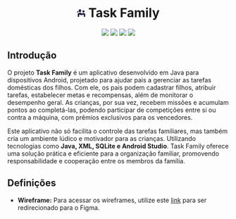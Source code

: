 <div align="center">
    <h1>
        <picture>
            <source media="(prefers-color-scheme: dark)" srcset="https://raw.githubusercontent.com/eniac-flavio/task-family/main/app/src/main/res/drawable/icon_dark.png">
        <img src="https://raw.githubusercontent.com/eniac-flavio/task-family/main/app/src/main/res/drawable/icon.png">
        </picture>
        Task Family
    </h1>
</div>

<div align="center">
    <img src="https://img.shields.io/badge/Java-ED8B00?style=for-the-badge&logo=java&logoColor=white">
    <img src="https://img.shields.io/badge/XML-777BB4?style=for-the-badge&logo=xml&logoColor=white">
    <img src="https://img.shields.io/badge/SQLite-07405E?style=for-the-badge&logo=sqlite&logoColor=white">
    <img src="https://img.shields.io/badge/Android%20Studio-000?style=for-the-badge&logo=android-studio&logoColor=3DDC84">
</div>

## Introdução
<!-- O projeto **(nome)** tem como objetivo resolver **(problema)** de **(quem sofre)**. Esse processo é feito através **(escopo)**, proporcionando uma solução eficiente e prática para **(benefício)**. Com o uso de **(tecnologias)**, o projeto visa **(objetivo final)**, garantindo **(vantagens)** para os usuários. -->

O projeto **Task Family** é um aplicativo desenvolvido em Java para dispositivos Android, projetado para ajudar pais a gerenciar as tarefas domésticas dos filhos. Com ele, os pais podem cadastrar filhos, atribuir tarefas, estabelecer metas e recompensas, além de monitorar o desempenho geral. As crianças, por sua vez, recebem missões e acumulam pontos ao completá-las, podendo participar de competições entre si ou contra a máquina, com prêmios exclusivos para os vencedores.

Este aplicativo não só facilita o controle das tarefas familiares, mas também cria um ambiente lúdico e motivador para as crianças. Utilizando tecnologias como **Java, XML, SQLite e Android Studio**. Task Family oferece uma solução prática e eficiente para a organização familiar, promovendo responsabilidade e cooperação entre os membros da família.

## Definições

- **Wireframe:** Para acessar os wireframes, utilize este [link](https://www.figma.com/design/PvvT06G4ZxOAeKjUFIL56p/Task-Family?node-id=0-1&t=YS1gTfYjM6Fcc2Gy-1) para ser redirecionado para o Figma.

<!-- -- **Fluxograma:** Para acessar os fluxogramas, utilize este link para ser redirecionado para a documentação completa dos fluxogramas -->
